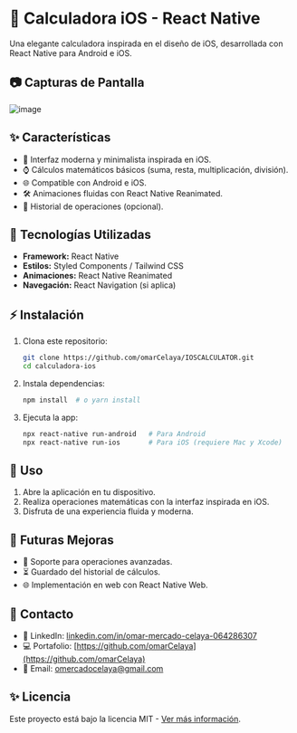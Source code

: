# 📝 Calculadora iOS - React Native

Una elegante calculadora inspirada en el diseño de iOS, desarrollada con React Native para Android e iOS.

## 📷 Capturas de Pantalla
![image](https://github.com/user-attachments/assets/d6a6259a-7d77-4428-a540-9f2b803e9c90)

## ✨ Características

- 🎨 Interfaz moderna y minimalista inspirada en iOS.
- ⌚ Cálculos matemáticos básicos (suma, resta, multiplicación, división).
- 🌐 Compatible con Android e iOS.
- 🛠️ Animaciones fluidas con React Native Reanimated.
- 📄 Historial de operaciones (opcional).

## 🔧 Tecnologías Utilizadas

- **Framework:** React Native
- **Estilos:** Styled Components / Tailwind CSS
- **Animaciones:** React Native Reanimated
- **Navegación:** React Navigation (si aplica)

## ⚡ Instalación

1. Clona este repositorio:
   ```sh
   git clone https://github.com/omarCelaya/IOSCALCULATOR.git
   cd calculadora-ios
   ```
2. Instala dependencias:
   ```sh
   npm install  # o yarn install
   ```
3. Ejecuta la app:
   ```sh
   npx react-native run-android   # Para Android
   npx react-native run-ios       # Para iOS (requiere Mac y Xcode)
   ```

## 📄 Uso

1. Abre la aplicación en tu dispositivo.
2. Realiza operaciones matemáticas con la interfaz inspirada en iOS.
3. Disfruta de una experiencia fluida y moderna.

## 🚀 Futuras Mejoras

- 🎯 Soporte para operaciones avanzadas.
- ⏳ Guardado del historial de cálculos.
- 🌐 Implementación en web con React Native Web.

## 👤 Contacto

- 👥 LinkedIn: [linkedin.com/in/omar-mercado-celaya-064286307](https://www.linkedin.com/in/omar-mercado-celaya-064286307/)
- 💻 Portafolio: [https://github.com/omarCelaya](https://github.com/omarCelaya)
- 📧 Email: omercadocelaya@gmail.com

## ✨ Licencia

Este proyecto está bajo la licencia MIT - [Ver más información](LICENSE).
